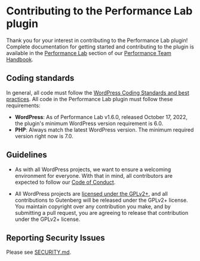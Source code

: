 # Contributing to the Performance Lab plugin

Thank you for your interest in contributing to the Performance Lab plugin! Complete documentation for getting started and contributing to the plugin is available in the [Performance Lab](https://make.wordpress.org/performance/handbook/performance-lab/) section of our [Performance Team Handbook](https://make.wordpress.org/performance/handbook/).

## Coding standards

In general, all code must follow the [WordPress Coding Standards and best practices](https://developer.wordpress.org/coding-standards/). All code in the Performance Lab plugin must follow these requirements:

- **WordPress**: As of Performance Lab v1.6.0, released October 17, 2022, the plugin's minimum WordPress version requirement is 6.0.
- **PHP**: Always match the latest WordPress version. The minimum required version right now is 7.0.


## Guidelines

- As with all WordPress projects, we want to ensure a welcoming environment for everyone. With that in mind, all contributors are expected to follow our [Code of Conduct](/CODE_OF_CONDUCT.md).

- All WordPress projects are [licensed under the GPLv2+](/LICENSE), and all contributions to Gutenberg will be released under the GPLv2+ license. You maintain copyright over any contribution you make, and by submitting a pull request, you are agreeing to release that contribution under the GPLv2+ license.

## Reporting Security Issues

Please see [SECURITY.md](/SECURITY.md).
